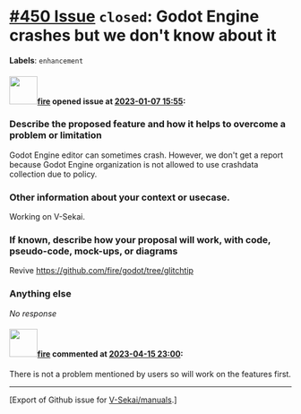 # [\#450 Issue](https://github.com/V-Sekai/manuals/issues/450) `closed`: Godot Engine crashes but we don't know about it
**Labels**: `enhancement`


#### <img src="https://avatars.githubusercontent.com/u/32321?u=c2e06a3d2b49a467aa907e54aa259516440267cc&v=4" width="50">[fire](https://github.com/fire) opened issue at [2023-01-07 15:55](https://github.com/V-Sekai/manuals/issues/450):

### Describe the proposed feature and how it helps to overcome a problem or limitation

Godot Engine editor can sometimes crash. However, we don't get a report because Godot Engine organization is not allowed to use crashdata collection due to policy.

### Other information about your context or usecase.

Working on V-Sekai.

### If known, describe how your proposal will work, with code, pseudo-code, mock-ups, or diagrams

Revive https://github.com/fire/godot/tree/glitchtip

### Anything else

_No response_

#### <img src="https://avatars.githubusercontent.com/u/32321?u=c2e06a3d2b49a467aa907e54aa259516440267cc&v=4" width="50">[fire](https://github.com/fire) commented at [2023-04-15 23:00](https://github.com/V-Sekai/manuals/issues/450#issuecomment-1509993771):

There is not a problem mentioned by users so will work on the features first.


-------------------------------------------------------------------------------



[Export of Github issue for [V-Sekai/manuals](https://github.com/V-Sekai/manuals).]
